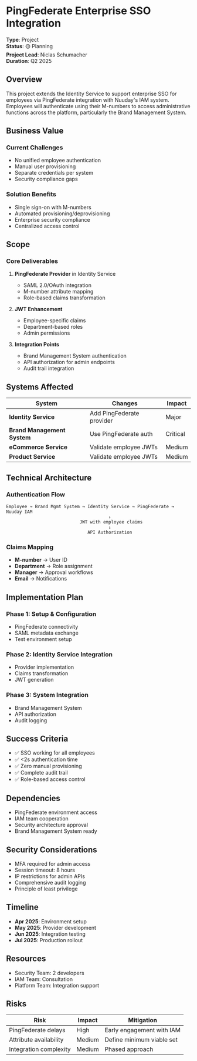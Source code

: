 # PingFederate Enterprise SSO Integration

**Type**: Project  
**Status**: 🟡 Planning  
**Project Lead**: Niclas Schumacher  
**Duration**: Q2 2025  

## Overview

This project extends the Identity Service to support enterprise SSO for employees via PingFederate integration with Nuuday's IAM system. Employees will authenticate using their M-numbers to access administrative functions across the platform, particularly the Brand Management System.

## Business Value

### Current Challenges
- No unified employee authentication
- Manual user provisioning
- Separate credentials per system
- Security compliance gaps

### Solution Benefits
- Single sign-on with M-numbers
- Automated provisioning/deprovisioning
- Enterprise security compliance
- Centralized access control

## Scope

### Core Deliverables
1. **PingFederate Provider** in Identity Service
   - SAML 2.0/OAuth integration
   - M-number attribute mapping
   - Role-based claims transformation

2. **JWT Enhancement**
   - Employee-specific claims
   - Department-based roles
   - Admin permissions

3. **Integration Points**
   - Brand Management System authentication
   - API authorization for admin endpoints
   - Audit trail integration

## Systems Affected

| System | Changes | Impact |
|--------|---------|--------|
| **Identity Service** | Add PingFederate provider | Major |
| **Brand Management System** | Use PingFederate auth | Critical |
| **eCommerce Service** | Validate employee JWTs | Medium |
| **Product Service** | Validate employee JWTs | Medium |

## Technical Architecture

### Authentication Flow
```
Employee → Brand Mgmt System → Identity Service → PingFederate → Nuuday IAM
                                       ↓
                            JWT with employee claims
                                       ↓
                               API Authorization
```

### Claims Mapping
- **M-number** → User ID
- **Department** → Role assignment
- **Manager** → Approval workflows
- **Email** → Notifications

## Implementation Plan

### Phase 1: Setup & Configuration
- PingFederate connectivity
- SAML metadata exchange
- Test environment setup

### Phase 2: Identity Service Integration
- Provider implementation
- Claims transformation
- JWT generation

### Phase 3: System Integration
- Brand Management System
- API authorization
- Audit logging

## Success Criteria
- ✅ SSO working for all employees
- ✅ <2s authentication time
- ✅ Zero manual provisioning
- ✅ Complete audit trail
- ✅ Role-based access control

## Dependencies
- PingFederate environment access
- IAM team cooperation
- Security architecture approval
- Brand Management System ready

## Security Considerations
- MFA required for admin access
- Session timeout: 8 hours
- IP restrictions for admin APIs
- Comprehensive audit logging
- Principle of least privilege

## Timeline
- **Apr 2025**: Environment setup
- **May 2025**: Provider development
- **Jun 2025**: Integration testing
- **Jul 2025**: Production rollout

## Resources
- Security Team: 2 developers
- IAM Team: Consultation
- Platform Team: Integration support

## Risks
| Risk | Impact | Mitigation |
|------|--------|------------|
| PingFederate delays | High | Early engagement with IAM |
| Attribute availability | Medium | Define minimum viable set |
| Integration complexity | Medium | Phased approach |